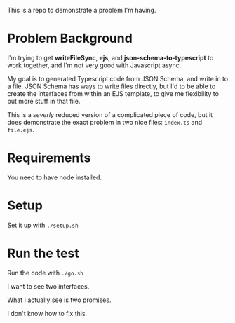 This is a repo to demonstrate a problem I'm having.

# Problem Background

I'm trying to get **writeFileSync**, **ejs**, and **json-schema-to-typescript** to work together, and I'm not very good with Javascript async.

My goal is to generated Typescript code from JSON Schema, and write in to a file. JSON Schema has ways to write files directly, but I'd to be able to create the interfaces from within an EJS template, to give me flexibility to put more stuff in that file.

This is a _severly_ reduced version of a complicated piece of code, but it does demonstrate the exact problem in two nice files: `index.ts` and `file.ejs`.

# Requirements

You need to have node installed.

# Setup

Set it up with `./setup.sh`

# Run the test

Run the code with `./go.sh`

I want to see two interfaces.

What I actually see is two promises.

I don't know how to fix this.
